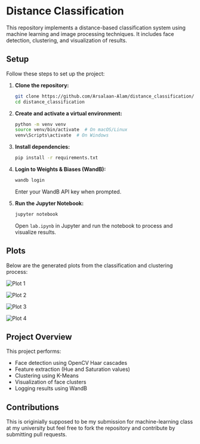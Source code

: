 # Distance Classification  

This repository implements a distance-based classification system using machine learning and image processing techniques. It includes face detection, clustering, and visualization of results.  

## Setup  

Follow these steps to set up the project:  

1. **Clone the repository:**  
   ```sh
   git clone https://github.com/Arsalaan-Alam/distance_classification/
   cd distance_classification
   ```  
2. **Create and activate a virtual environment:**  
   ```sh
   python -m venv venv  
   source venv/bin/activate  # On macOS/Linux  
   venv\Scripts\activate  # On Windows  
   ```  
3. **Install dependencies:**  
   ```sh
   pip install -r requirements.txt  
   ```  
4. **Login to Weights & Biases (WandB):**  
   ```sh
   wandb login  
   ```  
   Enter your WandB API key when prompted.  

5. **Run the Jupyter Notebook:**  
   ```sh
   jupyter notebook  
   ```  
   Open `lab.ipynb` in Jupyter and run the notebook to process and visualize results.  

## Plots  

Below are the generated plots from the classification and clustering process:  

![Plot 1](https://cdn.discordapp.com/attachments/837925621099266089/1344359476882313256/image.png?ex=67c09fd4&is=67bf4e54&hm=df964e2e9453d451a2bb7616a37c15ba80c4dcd1515b0b6c859e5a7137096d2d&)  

![Plot 2](https://cdn.discordapp.com/attachments/837925621099266089/1344359526928744478/image.png?ex=67c09fe0&is=67bf4e60&hm=8edbb8af0a8d4deb7d2e3a839ac0c865153a87b50f9dce29d0db3bfc29cd74ff&)  

![Plot 3](https://cdn.discordapp.com/attachments/837925621099266089/1344359577336021075/image.png?ex=67c09fec&is=67bf4e6c&hm=164acacf700ec38954a285f1e4463a50ba938c991e0b0fee07231cde0c5fabdf&)  

![Plot 4](https://cdn.discordapp.com/attachments/837925621099266089/1344359633824907337/image.png?ex=67c09ff9&is=67bf4e79&hm=8902ed989d548e6b8245f137235904ce7d5967a6ee23b6d1dda787f497b04599&)  

## Project Overview  

This project performs:  
- Face detection using OpenCV Haar cascades  
- Feature extraction (Hue and Saturation values)  
- Clustering using K-Means  
- Visualization of face clusters  
- Logging results using WandB  

## Contributions  

This is originially supposed to be my submission for machine-learning class at my university but feel free to fork the repository and contribute by submitting pull requests. 

